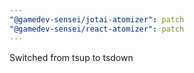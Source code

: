 ```yaml
---
"@gamedev-sensei/jotai-atomizer": patch
"@gamedev-sensei/react-atomizer": patch
---
```


Switched from tsup to tsdown

